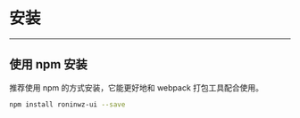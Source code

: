 # 安装

---

## 使用 npm 安装

推荐使用 npm 的方式安装，它能更好地和 webpack 打包工具配合使用。

```bash
npm install roninwz-ui --save
```
